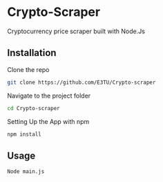 # Crypto-Scraper

Cryptocurrency price scraper built with Node.Js

## Installation

Clone the repo

```bash
git clone https://github.com/E3TU/Crypto-scraper
```

Navigate to the project folder
```bash
cd Crypto-scraper
```

Setting Up the App with npm
```bash
npm install
```

## Usage

```python
Node main.js
```
